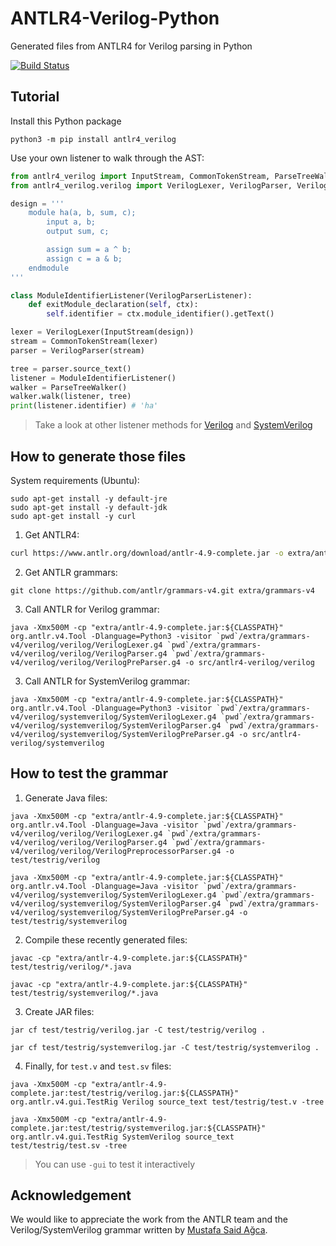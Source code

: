 # ANTLR4-Verilog-Python
Generated files from ANTLR4 for Verilog parsing in Python

[![Build Status](https://img.shields.io/circleci/build/github/mtdsousa/antlr4-verilog-python?label=build-test)](https://app.circleci.com/pipelines/github/mtdsousa/antlr4-verilog-python)

## Tutorial
Install this Python package
```
python3 -m pip install antlr4_verilog
``` 

Use your own listener to walk through the AST:
```python
from antlr4_verilog import InputStream, CommonTokenStream, ParseTreeWalker
from antlr4_verilog.verilog import VerilogLexer, VerilogParser, VerilogParserListener

design = '''
    module ha(a, b, sum, c);
        input a, b;
        output sum, c;

        assign sum = a ^ b;
        assign c = a & b;
    endmodule
'''

class ModuleIdentifierListener(VerilogParserListener):
    def exitModule_declaration(self, ctx):
        self.identifier = ctx.module_identifier().getText()

lexer = VerilogLexer(InputStream(design))
stream = CommonTokenStream(lexer)
parser = VerilogParser(stream)

tree = parser.source_text()
listener = ModuleIdentifierListener()
walker = ParseTreeWalker()
walker.walk(listener, tree)
print(listener.identifier) # 'ha'
```
> Take a look at other listener methods for [Verilog](src/antlr4_verilog/verilog/VerilogParserListener.py) and [SystemVerilog](src/antlr4_verilog/systemverilog/SystemVerilogParserListener.py)

## How to generate those files

System requirements (Ubuntu):
```
sudo apt-get install -y default-jre
sudo apt-get install -y default-jdk
sudo apt-get install -y curl
```

1. Get ANTLR4:
```bash
curl https://www.antlr.org/download/antlr-4.9-complete.jar -o extra/antlr-4.9-complete.jar
```

2. Get ANTLR grammars:
```
git clone https://github.com/antlr/grammars-v4.git extra/grammars-v4
```

3. Call ANTLR for Verilog grammar:
```
java -Xmx500M -cp "extra/antlr-4.9-complete.jar:${CLASSPATH}" org.antlr.v4.Tool -Dlanguage=Python3 -visitor `pwd`/extra/grammars-v4/verilog/verilog/VerilogLexer.g4 `pwd`/extra/grammars-v4/verilog/verilog/VerilogParser.g4 `pwd`/extra/grammars-v4/verilog/verilog/VerilogPreParser.g4 -o src/antlr4-verilog/verilog
```

3. Call ANTLR for SystemVerilog grammar:
```
java -Xmx500M -cp "extra/antlr-4.9-complete.jar:${CLASSPATH}" org.antlr.v4.Tool -Dlanguage=Python3 -visitor `pwd`/extra/grammars-v4/verilog/systemverilog/SystemVerilogLexer.g4 `pwd`/extra/grammars-v4/verilog/systemverilog/SystemVerilogParser.g4 `pwd`/extra/grammars-v4/verilog/systemverilog/SystemVerilogPreParser.g4 -o src/antlr4-verilog/systemverilog
```

## How to test the grammar

1. Generate Java files:
```
java -Xmx500M -cp "extra/antlr-4.9-complete.jar:${CLASSPATH}" org.antlr.v4.Tool -Dlanguage=Java -visitor `pwd`/extra/grammars-v4/verilog/verilog/VerilogLexer.g4 `pwd`/extra/grammars-v4/verilog/verilog/VerilogParser.g4 `pwd`/extra/grammars-v4/verilog/verilog/VerilogPreprocessorParser.g4 -o test/testrig/verilog
```
```
java -Xmx500M -cp "extra/antlr-4.9-complete.jar:${CLASSPATH}" org.antlr.v4.Tool -Dlanguage=Java -visitor `pwd`/extra/grammars-v4/verilog/systemverilog/SystemVerilogLexer.g4 `pwd`/extra/grammars-v4/verilog/systemverilog/SystemVerilogParser.g4 `pwd`/extra/grammars-v4/verilog/systemverilog/SystemVerilogPreParser.g4 -o test/testrig/systemverilog
```

2. Compile these recently generated files:
```
javac -cp "extra/antlr-4.9-complete.jar:${CLASSPATH}" test/testrig/verilog/*.java
```
```
javac -cp "extra/antlr-4.9-complete.jar:${CLASSPATH}" test/testrig/systemverilog/*.java
```

3. Create JAR files:
``` 
jar cf test/testrig/verilog.jar -C test/testrig/verilog .
```
``` 
jar cf test/testrig/systemverilog.jar -C test/testrig/systemverilog .
```

4. Finally, for `test.v` and `test.sv` files:
```
java -Xmx500M -cp "extra/antlr-4.9-complete.jar:test/testrig/verilog.jar:${CLASSPATH}" org.antlr.v4.gui.TestRig Verilog source_text test/testrig/test.v -tree
```
```
java -Xmx500M -cp "extra/antlr-4.9-complete.jar:test/testrig/systemverilog.jar:${CLASSPATH}" org.antlr.v4.gui.TestRig SystemVerilog source_text test/testrig/test.sv -tree
```
> You can use `-gui` to test it interactively

## Acknowledgement
We would like to appreciate the work from the ANTLR team and the Verilog/SystemVerilog grammar written by [Mustafa Said Ağca](https://github.com/msagca).
